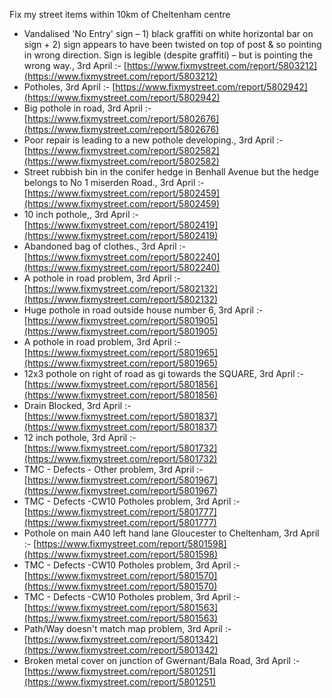 Fix my street items within 10km of Cheltenham centre

<!-- fix_marker starts -->

- Vandalised 'No Entry' sign – 1) black graffiti on white horizontal bar on sign + 2) sign appears to have been twisted on top of post & so pointing in wrong direction. Sign is legible (despite graffiti) – but is pointing the wrong way., 3rd April :- [https://www.fixmystreet.com/report/5803212](https://www.fixmystreet.com/report/5803212)
- Potholes, 3rd April :- [https://www.fixmystreet.com/report/5802942](https://www.fixmystreet.com/report/5802942)
- Big pothole in road, 3rd April :- [https://www.fixmystreet.com/report/5802676](https://www.fixmystreet.com/report/5802676)
- Poor repair is leading to a new pothole developing., 3rd April :- [https://www.fixmystreet.com/report/5802582](https://www.fixmystreet.com/report/5802582)
- Street rubbish bin in the conifer hedge in Benhall Avenue but the hedge belongs to No 1 miserden Road., 3rd April :- [https://www.fixmystreet.com/report/5802459](https://www.fixmystreet.com/report/5802459)
- 10 inch pothole,, 3rd April :- [https://www.fixmystreet.com/report/5802419](https://www.fixmystreet.com/report/5802419)
- Abandoned bag of clothes., 3rd April :- [https://www.fixmystreet.com/report/5802240](https://www.fixmystreet.com/report/5802240)
- A pothole in road problem, 3rd April :- [https://www.fixmystreet.com/report/5802132](https://www.fixmystreet.com/report/5802132)
- Huge pothole in road outside house number 6, 3rd April :- [https://www.fixmystreet.com/report/5801905](https://www.fixmystreet.com/report/5801905)
- A pothole in road problem, 3rd April :- [https://www.fixmystreet.com/report/5801965](https://www.fixmystreet.com/report/5801965)
- 12x3 pothole on right of road as gi towards the SQUARE, 3rd April :- [https://www.fixmystreet.com/report/5801856](https://www.fixmystreet.com/report/5801856)
- Drain Blocked, 3rd April :- [https://www.fixmystreet.com/report/5801837](https://www.fixmystreet.com/report/5801837)
- 12 inch pothole, 3rd April :- [https://www.fixmystreet.com/report/5801732](https://www.fixmystreet.com/report/5801732)
- TMC - Defects - Other problem, 3rd April :- [https://www.fixmystreet.com/report/5801967](https://www.fixmystreet.com/report/5801967)
- TMC - Defects -CW10 Potholes problem, 3rd April :- [https://www.fixmystreet.com/report/5801777](https://www.fixmystreet.com/report/5801777)
- Pothole on main A40 left hand lane Gloucester to Cheltenham, 3rd April :- [https://www.fixmystreet.com/report/5801598](https://www.fixmystreet.com/report/5801598)
- TMC - Defects -CW10 Potholes problem, 3rd April :- [https://www.fixmystreet.com/report/5801570](https://www.fixmystreet.com/report/5801570)
- TMC - Defects -CW10 Potholes problem, 3rd April :- [https://www.fixmystreet.com/report/5801563](https://www.fixmystreet.com/report/5801563)
- Path/Way doesn't match map problem, 3rd April :- [https://www.fixmystreet.com/report/5801342](https://www.fixmystreet.com/report/5801342)
- Broken metal cover on junction of Gwernant/Bala Road, 3rd April :- [https://www.fixmystreet.com/report/5801251](https://www.fixmystreet.com/report/5801251)

<!-- fix_marker ends -->
